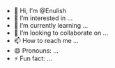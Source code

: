 - 👋 Hi, I’m @Enulish
- 👀 I’m interested in ...
- 🌱 I’m currently learning ...
- 💞️ I’m looking to collaborate on ...
- 📫 How to reach me ...
- 😄 Pronouns: ...
- ⚡ Fun fact: ...

<!---
Enulish/Enulish is a ✨ special ✨ repository because its `README.md` (this file) appears on your GitHub profile.
You can click the Preview link to take a look at your changes.
--->
